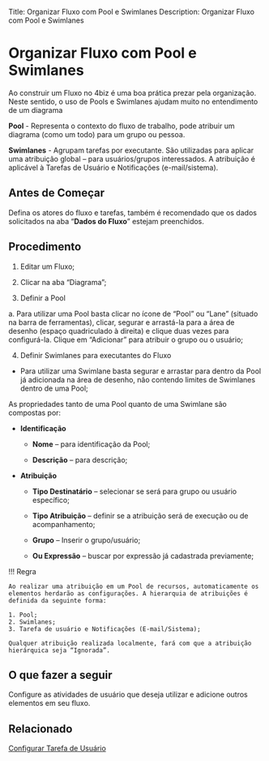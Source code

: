 Title: Organizar Fluxo com Pool e Swimlanes
Description: Organizar Fluxo com Pool e Swimlanes

# Organizar Fluxo com Pool e Swimlanes

Ao construir um Fluxo no 4biz é uma boa prática prezar pela organização. Neste sentido, o uso de Pools e Swimlanes ajudam muito no entendimento de um diagrama

**Pool** - Representa o contexto do fluxo de trabalho, pode atribuir um diagrama (como um todo) para um grupo ou pessoa.

**Swimlanes** - Agrupam tarefas por executante. São utilizadas para aplicar uma atribuição global – para usuários/grupos interessados. A atribuição é aplicável à Tarefas de Usuário e Notificações (e-mail/sistema).

## Antes de Começar

Defina os atores do fluxo e tarefas, também é recomendado que os dados solicitados na aba “**Dados do Fluxo**” estejam preenchidos.

## Procedimento

1. Editar um Fluxo;

2. Clicar na aba “Diagrama”;

3. Definir a Pool

  a. Para utilizar uma Pool basta clicar no ícone de “Pool” ou “Lane” (situado na barra de ferramentas), clicar, segurar e arrastá-la para a área de desenho (espaço quadriculado à direita) e clique duas vezes para configurá-la. Clique em “Adicionar” para atribuir o grupo ou o usuário;

4. Definir Swimlanes para executantes do Fluxo

  - Para utilizar uma Swimlane basta segurar e arrastar para dentro da Pool já adicionada na área de desenho, não contendo limites de Swimlanes dentro de uma Pool;

As propriedades tanto de uma Pool quanto de uma Swimlane são compostas por:

* **Identificação**

  * **Nome** – para identificação da Pool;

  * **Descrição** – para descrição;

* **Atribuição**

  * **Tipo Destinatário** – selecionar se será para grupo ou usuário específico;

  * **Tipo Atribuição** – definir se a atribuição será de execução ou de acompanhamento;

  * **Grupo** – Inserir o grupo/usuário;

  * **Ou Expressão** – buscar por expressão já cadastrada previamente;

!!! Regra

    Ao realizar uma atribuição em um Pool de recursos, automaticamente os elementos herdarão as configurações. A hierarquia de atribuições é definida da seguinte forma:

    1. Pool;
    2. Swimlanes;
    3. Tarefa de usuário e Notificações (E-mail/Sistema);

    Qualquer atribuição realizada localmente, fará com que a atribuição hierárquica seja “Ignorada”.

## O que fazer a seguir

Configure as atividades de usuário que deseja utilizar e adicione outros elementos em seu fluxo.

## Relacionado

[Configurar Tarefa de Usuário](https://docs.citsmart.com/pt-br/4biz-helium/tracke/use/user-task-configure.html)
